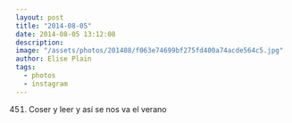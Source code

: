 ```yaml
---
layout: post
title: "2014-08-05"
date: 2014-08-05 13:12:08
description: 
image: "/assets/photos/201408/f063e74699bf275fd400a74acde564c5.jpg"
author: Elise Plain
tags: 
  - photos
  - instagram
---
```


451. Coser y leer y así se nos va el verano
<p></p>
